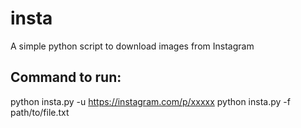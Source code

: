 # insta
A simple python script to download images from Instagram

## Command to run:
python insta.py -u https://instagram.com/p/xxxxx
python insta.py -f path/to/file.txt
